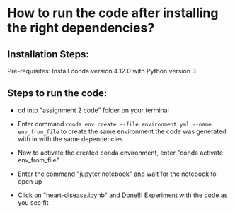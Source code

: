 # How to run the code after installing the right dependencies?

## Installation Steps:

Pre-requisites: Install conda version 4.12.0 with Python version 3

## Steps to run the code:

* cd into "assignment 2 code" folder on your terminal

* Enter command `conda env create --file environment.yml --name env_from_file` to create the 
  same environment the code was generated with in with the same dependencies

* Now to activate the created conda environment, enter "conda activate env_from_file"

* Enter the command "jupyter notebook" and wait for the notebook to open up

* Click on "heart-disease.ipynb" and Done!!! Experiment with the code as you see fit